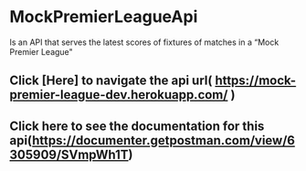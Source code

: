 # MockPremierLeagueApi
Is an API that serves the latest scores of fixtures of matches in a “Mock Premier League"

## Click [Here] to navigate the api url( https://mock-premier-league-dev.herokuapp.com/ ) 

## Click here to see the documentation for this api(https://documenter.getpostman.com/view/6305909/SVmpWh1T)

